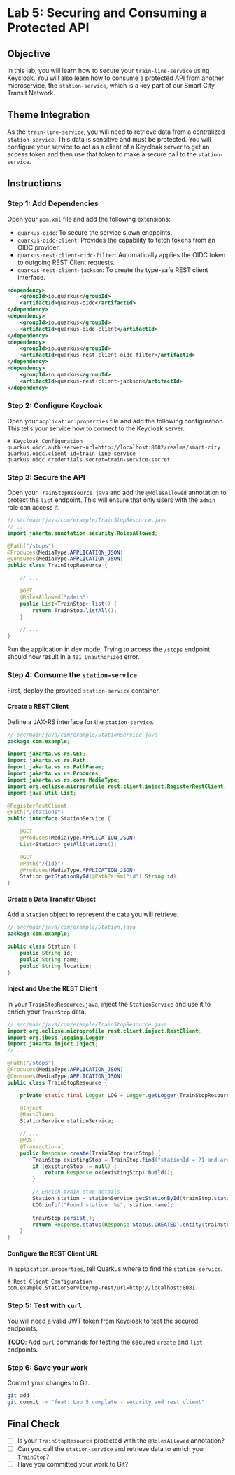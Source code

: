 # Lab 5: Securing and Consuming a Protected API

## Objective

In this lab, you will learn how to secure your `train-line-service` using Keycloak. You will also learn how to consume a protected API from another microservice, the `station-service`, which is a key part of our Smart City Transit Network.

## Theme Integration

As the `train-line-service`, you will need to retrieve data from a centralized `station-service`. This data is sensitive and must be protected. You will configure your service to act as a client of a Keycloak server to get an access token and then use that token to make a secure call to the `station-service`.

## Instructions

### Step 1: Add Dependencies

Open your `pom.xml` file and add the following extensions:

-   `quarkus-oidc`: To secure the service's own endpoints.
-   `quarkus-oidc-client`: Provides the capability to fetch tokens from an OIDC provider.
-   `quarkus-rest-client-oidc-filter`: Automatically applies the OIDC token to outgoing REST Client requests.
-   `quarkus-rest-client-jackson`: To create the type-safe REST client interface.

```xml
<dependency>
    <groupId>io.quarkus</groupId>
    <artifactId>quarkus-oidc</artifactId>
</dependency>
<dependency>
    <groupId>io.quarkus</groupId>
    <artifactId>quarkus-oidc-client</artifactId>
</dependency>
<dependency>
    <groupId>io.quarkus</groupId>
    <artifactId>quarkus-rest-client-oidc-filter</artifactId>
</dependency>
<dependency>
    <groupId>io.quarkus</groupId>
    <artifactId>quarkus-rest-client-jackson</artifactId>
</dependency>
```

### Step 2: Configure Keycloak

Open your `application.properties` file and add the following configuration. This tells your service how to connect to the Keycloak server.

```properties
# Keycloak Configuration
quarkus.oidc.auth-server-url=http://localhost:8082/realms/smart-city
quarkus.oidc.client-id=train-line-service
quarkus.oidc.credentials.secret=train-service-secret
```

### Step 3: Secure the API

Open your `TrainStopResource.java` and add the `@RolesAllowed` annotation to protect the `list` endpoint. This will ensure that only users with the `admin` role can access it.

```java
// src/main/java/com/example/TrainStopResource.java
// ...
import jakarta.annotation.security.RolesAllowed;

@Path("/stops")
@Produces(MediaType.APPLICATION_JSON)
@Consumes(MediaType.APPLICATION_JSON)
public class TrainStopResource {

    // ...

    @GET
    @RolesAllowed("admin")
    public List<TrainStop> list() {
        return TrainStop.listAll();
    }

    // ...
}
```

Run the application in dev mode. Trying to access the `/stops` endpoint should now result in a `401 Unauthorized` error.

### Step 4: Consume the `station-service`

First, deploy the provided `station-service` container.

#### Create a REST Client

Define a JAX-RS interface for the `station-service`.

```java
// src/main/java/com/example/StationService.java
package com.example;

import jakarta.ws.rs.GET;
import jakarta.ws.rs.Path;
import jakarta.ws.rs.PathParam;
import jakarta.ws.rs.Produces;
import jakarta.ws.rs.core.MediaType;
import org.eclipse.microprofile.rest.client.inject.RegisterRestClient;
import java.util.List;

@RegisterRestClient
@Path("/stations")
public interface StationService {

    @GET
    @Produces(MediaType.APPLICATION_JSON)
    List<Station> getAllStations();

    @GET
    @Path("/{id}")
    @Produces(MediaType.APPLICATION_JSON)
    Station getStationById(@PathParam("id") String id);
}
```

#### Create a Data Transfer Object

Add a `Station` object to represent the data you will retrieve.

```java
// src/main/java/com/example/Station.java
package com.example;

public class Station {
    public String id;
    public String name;
    public String location;
}
```

#### Inject and Use the REST Client

In your `TrainStopResource.java`, inject the `StationService` and use it to enrich your `TrainStop` data.

```java
// src/main/java/com/example/TrainStopResource.java
import org.eclipse.microprofile.rest.client.inject.RestClient;
import org.jboss.logging.Logger;
import jakarta.inject.Inject;
// ...

@Path("/stops")
@Produces(MediaType.APPLICATION_JSON)
@Consumes(MediaType.APPLICATION_JSON)
public class TrainStopResource {

    private static final Logger LOG = Logger.getLogger(TrainStopResource.class);

    @Inject
    @RestClient
    StationService stationService;

    // ...
    @POST
    @Transactional
    public Response create(TrainStop trainStop) {
        TrainStop existingStop = TrainStop.find("stationId = ?1 and arrivalTime = ?2", trainStop.stationId, trainStop.arrivalTime).firstResult();
        if (existingStop != null) {
            return Response.ok(existingStop).build();
        }

        // Enrich train stop details
        Station station = stationService.getStationById(trainStop.stationId);
        LOG.infof("Found station: %s", station.name);
        
        trainStop.persist();
        return Response.status(Response.Status.CREATED).entity(trainStop).build();
    }
}
```

#### Configure the REST Client URL

In `application.properties`, tell Quarkus where to find the `station-service`.

```properties
# Rest Client Configuration
com.example.StationService/mp-rest/url=http://localhost:8081
```

### Step 5: Test with `curl`

You will need a valid JWT token from Keycloak to test the secured endpoints.

**TODO**: Add `curl` commands for testing the secured `create` and `list` endpoints.

### Step 6: Save your work

Commit your changes to Git.

```bash
git add .
git commit -m "feat: Lab 5 complete - security and rest client"
```

## Final Check

- [ ] Is your `TrainStopResource` protected with the `@RolesAllowed` annotation?
- [ ] Can you call the `station-service` and retrieve data to enrich your `TrainStop`?
- [ ] Have you committed your work to Git?